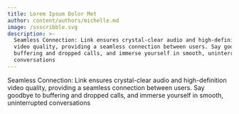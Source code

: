```yaml
---
title: Lorem Ipsum Dolor Met
author: content/authors/michelle.md
image: /ssscribble.svg
description: >-
  Seamless Connection: Link ensures crystal-clear audio and high-definition
  video quality, providing a seamless connection between users. Say goodbye to
  buffering and dropped calls, and immerse yourself in smooth, uninterrupted
  conversations
---
```


Seamless Connection: Link ensures crystal-clear audio and high-definition video quality, providing a seamless connection between users. Say goodbye to buffering and dropped calls, and immerse yourself in smooth, uninterrupted conversations
